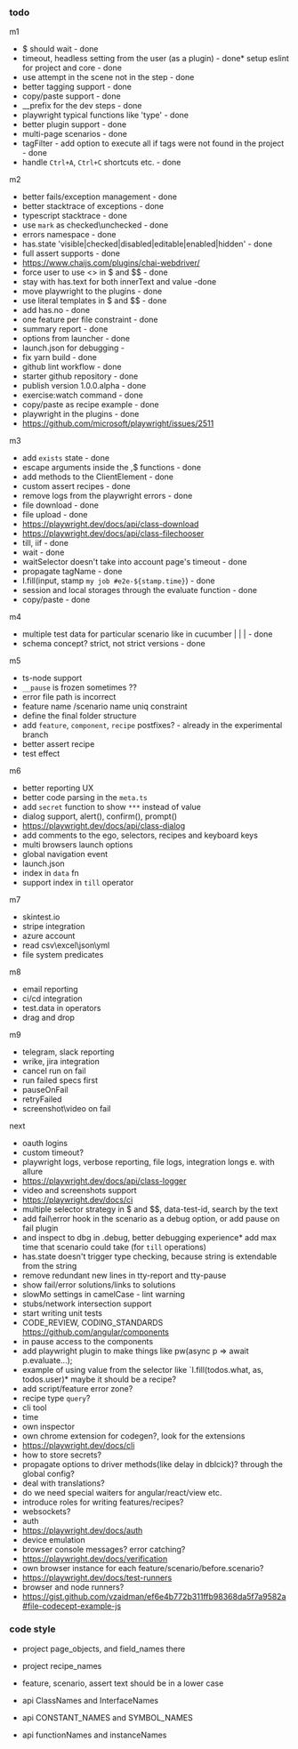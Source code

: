 ### todo 

m1
* $ should wait - done
* timeout, headless setting from the user (as a plugin) - done* setup eslint for project and core - done
* use attempt in the scene not in the step - done
* better tagging support - done
* copy/paste support - done
* __prefix for the dev steps - done
* playwright typical functions like 'type' - done
* better plugin support - done
* multi-page scenarios - done
* tagFilter - add option to execute all if tags were not found in the project - done
* handle `Ctrl+A`, `Ctrl+C` shortcuts etc. - done

m2
* better fails/exception management - done
* better stacktrace of exceptions - done
* typescript stacktrace - done
* use `mark` as checked\unchecked - done
* errors namespace - done
* has.state 'visible|checked|disabled|editable|enabled|hidden' - done
* full assert supports - done
* https://www.chaijs.com/plugins/chai-webdriver/
* force user to use <> in $ and $$ - done
* stay with has.text for both innerText and value -done
* move playwright to the plugins - done
* use literal templates in $ and $$ - done
* add has.no - done
* one feature per file constraint - done
* summary report - done
* options from launcher - done
* launch.json for debugging -
* fix yarn build - done
* github lint workflow - done
* starter github repository - done
* publish version 1.0.0.alpha - done
* exercise:watch command - done
* copy/paste as recipe example - done
* playwright in the plugins - done
* https://github.com/microsoft/playwright/issues/2511

m3
* add `exists` state - done
* escape arguments inside the $,$$ functions - done
* add methods to the ClientElement - done
* custom assert recipes - done
* remove logs from the playwright errors - done
* file download - done
* file upload - done
* https://playwright.dev/docs/api/class-download
* https://playwright.dev/docs/api/class-filechooser
* till, iif - done
* wait - done
* waitSelector doesn't take into account page's timeout - done
* propagate tagName - done
* I.fill(input, stamp `my job #e2e-${stamp.time}`) - done
* session and local storages through the evaluate function - done
* copy/paste - done

m4
* multiple test data for particular scenario like in cucumber | | | - done
* schema concept? strict, not strict versions - done

m5
* ts-node support
* `__pause` is frozen sometimes ??
* error file path is incorrect
* feature name /scenario name uniq constraint
* define the final folder structure
* add `feature`, `component`, `recipe` postfixes? - already in the experimental branch
* better assert recipe
* test effect

m6
* better reporting UX
* better code parsing in the `meta.ts`
* add `secret` function to show `***` instead of value
* dialog support, alert(), confirm(), prompt()
* https://playwright.dev/docs/api/class-dialog
* add comments to the ego, selectors, recipes and keyboard keys
* multi browsers launch options
* global navigation event
* launch.json
* index in `data` fn
* support index in `till` operator

m7
* skintest.io
* stripe integration
* azure account
* read csv\excel\json\yml
* file system predicates

m8
* email reporting
* ci/cd integration
* test.data in operators
* drag and drop

m9
* telegram, slack reporting
* wrike, jira integration
* cancel run on fail
* run failed specs first
* pauseOnFail
* retryFailed
* screenshot\video on fail

next
* oauth logins
* custom timeout?
* playwright logs, verbose reporting, file logs, integration longs e. with allure
* https://playwright.dev/docs/api/class-logger
* video and screenshots support
* https://playwright.dev/docs/ci
* multiple selector strategy in $ and $$, data-test-id, search by the text
* add fail\error hook in the scenario as a debug option, or add pause on fail plugin
* and inspect to dbg in .debug, better debugging experience* add max time that scenario could take (for `till` operations)
* has.state doesn't trigger type checking, because string is extendable from the string
* remove redundant new lines in tty-report and tty-pause
* show fail/error solutions/links to solutions
* slowMo settings in camelCase - lint warning
* stubs/network intersection support
* start writing unit tests
* CODE_REVIEW, CODING_STANDARDS https://github.com/angular/components
* in pause access to the components
* add playwright plugin to make things like pw(async p => await p.evaluate...);
* example of using value from the selector like `I.fill(todos.what, as, todos.user)* maybe it should be a recipe?
* add script/feature error zone?
* recipe type  `query`?
* cli tool
* time 
* own inspector
* own chrome extension for codegen?, look for the extensions
* https://playwright.dev/docs/cli
* how to store secrets?
* propagate options to driver methods(like delay in dblcick)? through the global config?
* deal with translations?
* do we need special waiters for angular/react/view etc.
* introduce roles for writing features/recipes?
* websockets?
* auth
* https://playwright.dev/docs/auth
* device emulation
* browser console messages? error catching?
* https://playwright.dev/docs/verification
* own browser instance for each feature/scenario/before.scenario?
* https://playwright.dev/docs/test-runners
* browser and node runners?
* https://gist.github.com/vzaidman/ef6e4b772b311ffb98368da5f7a9582a#file-codecept-example-js

### code style

* project page_objects, and field_names there
* project recipe_names
* feature, scenario, assert text should be in a lower case

* api ClassNames and InterfaceNames
* api CONSTANT_NAMES and SYMBOL_NAMES
* api functionNames and instanceNames